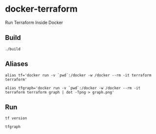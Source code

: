 # docker-terraform
Run Terraform Inside Docker

## Build
```
./build
```

## Aliases
```
alias tf='docker run -v `pwd`:/docker -w /docker --rm -it terraform terraform'
```
```
alias tfgraph='docker run -v `pwd`:/docker -w /docker --rm -it terraform terraform graph | dot -Tpng > graph.png'
```

## Run
```
tf version
```
```
tfgraph
```
